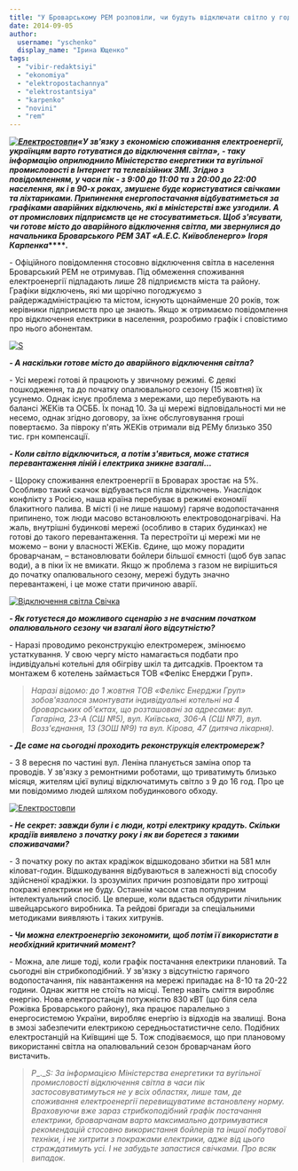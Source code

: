 ```yaml
---
title: "У Броварському РЕМ розповіли, чи будуть відключати світло у години пік"
date: 2014-09-05
author: 
  username: "yschenko"
  display_name: "Ірина Ющенко"
tags: 
  - "vibir-redaktsiyi"
  - "ekonomiya"
  - "elektropostachannya"
  - "elektrostantsiya"
  - "karpenko"
  - "novini"
  - "rem"
---
```


**_[![Електростовпи](https://mpz.brovary.org/wp-content/uploads/2014/09/Elektrostovpi.jpg)](https://mpz.brovary.org/wp-content/uploads/2014/09/Elektrostovpi.jpg)«У зв'язку з економією споживання електроенергії, українцям варто готуватися до відключення світла», - таку інформацію оприлюднило Міністерство енергетики та вугільної промисловості в Інтернет та телевізійних ЗМІ. Згідно з повідомленням, у часи пік - з 9:00 до 11:00 та з 20:00 до 22:00 населення, як і в 90-х роках, змушене буде користуватися свічками та ліхтариками. Припинення енергопостачання відбуватиметься за графіками аварійних відключень, які в міністерстві вже узгодили. А от промислових підприємств це не стосуватиметься. Щоб з'ясувати, чи готове місто до аварійного відключення світла, ми звернулися до начальника Броварського_** **_РЕМ ЗАТ «А.Е.С. Київобленерго»_** **_Ігоря Карпенка_****_._**

\- Офіційного повідомлення стосовно відключення світла в населення Броварський РЕМ не отримував. Під обмеження споживання електроенергії підпадають лише 28 підприємств міста та району. Графіки відключень, які ми щорічно погоджуємо з райдержадміністрацією та містом, існують щонайменше 20 років, тож керівники підприємств про це знають. Якщо ж отримаємо повідомлення про відключення електрики в населення, розробимо графік і сповістимо про нього абонентам.

[![S](https://mpz.brovary.org/wp-content/uploads/2014/09/Nachalnik-REM.jpg)](https://mpz.brovary.org/wp-content/uploads/2014/09/Nachalnik-REM.jpg)

**_\- А наскільки готове місто до аварійного відключення світла?_**

\- Усі мережі готові й працюють у звичному режимі. Є деякі пошкодження, та до початку опалювального сезону (15 жовтня) їх усунемо. Однак існує проблема з мережами, що перебувають на балансі ЖЕКів та ОСББ. Їх понад 10. За ці мережі відповідальності ми не несемо, однак згідно договору, за їхнє обслуговування гроші повертаємо. За півроку п'ять ЖЕКів отримали від РЕМу близько 350 тис. грн компенсації.

**_\- Коли світло відключиться, а потім з'явиться, може статися перевантаження ліній і електрика зникне взагалі…_**

\- Щороку споживання електроенергії в Броварах зростає на 5%. Особливо такий скачок відбувається після відключень. Унаслідок конфлікту з Росією, наша країна перебуває в режимі економії блакитного палива. В місті (і не лише нашому) гаряче водопостачання припинено, тож люди масово встановлюють електроводонагрівачі. На жаль, внутрішні будинкові мережі (особливо в старих будинках) не готові до такого перевантаження. Та перестроїти ці мережі ми не можемо – вони у власності ЖЕКів. Єдине, що можу порадити броварчанам, – встановлювати бойлери більшої ємності (щоб був запас води), а в піки їх не вмикати. Якщо ж проблема з газом не вирішиться до початку опалювального сезону, мережі будуть значно перевантажені, і це може стати причиною аварії.

[![Відключення світла Свічка](https://mpz.brovary.org/wp-content/uploads/2014/09/Vidklyuchennya-svitla-Svichka.jpg)](https://mpz.brovary.org/wp-content/uploads/2014/09/Vidklyuchennya-svitla-Svichka.jpg)

**_\- Як готуєтеся до можливого сценарію з не вчасним початком опалювального сезону чи взагалі його відсутністю?_**

\- Наразі проводимо реконструкцію електромереж, змінюємо устаткування. У свою чергу місто намагається подбати про індивідуальні котельні для обігріву шкіл та дитсадків. Проектом та монтажем 6 котелень займається ТОВ «Фелікс Енерджи Груп».

> _Наразі відомо: до 1 жовтня ТОВ «Фелікс Енерджи Груп» зобов'язалося змонтувати індивідуальні котельні на 4 броварських об'єктах, що розташовані за адресами: вул. Гагаріна, 23-А (СШ №5), вул. Київська, 306-А (СШ №7), вул. Возз'єднання, 13 (ЗОШ №9) та вул. Кірова, 47 (дитяча лікарня)._

**_\- Де саме на сьогодні проходить реконструкція електромереж?_**

\- З 8 вересня по частині вул. Леніна планується заміна опор та проводів. У зв'язку з ремонтними роботами, що триватимуть близько місяця, жителям цієї вулиці відключатимуть світло з 9 до 16 год. Про це ми повідомимо людей шляхом побудинкового обходу.

[![Електростовпи](https://mpz.brovary.org/wp-content/uploads/2014/09/Elektrostovpi.jpg)](https://mpz.brovary.org/wp-content/uploads/2014/09/Elektrostovpi.jpg)

**_\- Не секрет: завжди були і є люди, котрі електрику крадуть. Скільки крадіїв виявлено з початку року і як ви боретеся з такими споживачами?_**

\- З початку року по актах крадіжок відшкодовано збитки на 581 млн кіловат-годин. Відшкодування відбуваються в залежності від способу здійсненої крадіжки. Із зрозумілих причин розповідати про хитрощі покражі електрики не буду. Останнім часом став популярним інтелектуальний спосіб. Це вперше, коли вдається обдурити лічильник швейцарського виробника. Та рейдові бригади за спеціальними методиками виявляють і таких хитрунів.

**_\- Чи можна електроенергію зекономити, щоб потім її використати в необхідний критичний момент?_**

\- Можна, але лише тоді, коли графік постачання електрики плановий. Та сьогодні він стрибкоподібний. У зв'язку з відсутністю гарячого водопостачання, пік навантаження на мережі припадає на 8-10 та 20-22 години. Однак життя не стоїть на місці. Тепер навіть сміття виробляє енергію. Нова електростанція потужністю 830 кВТ (що біля села Рожівка Броварського району), яка працює паралельно з енергосистемою України, виробляє енергію із відходів на звалищі. Вона в змозі забезпечити електрикою середньостатистичне село. Подібних електростанцій на Київщині ще 5. Тож сподіваємося, що при плановому використанні світла на опалювальний сезон броварчанам його вистачить.

> _P__.__S:_ _За інформацією Міністерства енергетики та вугільної промисловості відключення світла в часи пік застосовуватимуться не у всіх областях, лише там, де споживання електроенергії перевищуватиме встановлену норму. Враховуючи вже зараз стрибкоподібний графік постачання електрики, броварчанам варто максимально дотримуватися рекомендацій стосовно використання бойлерів та іншої побутової техніки, і не хитрити з покражами електрики, адже від цього страждатимуть усі. І не забудьте запастися свічками. Про всяк випадок._
